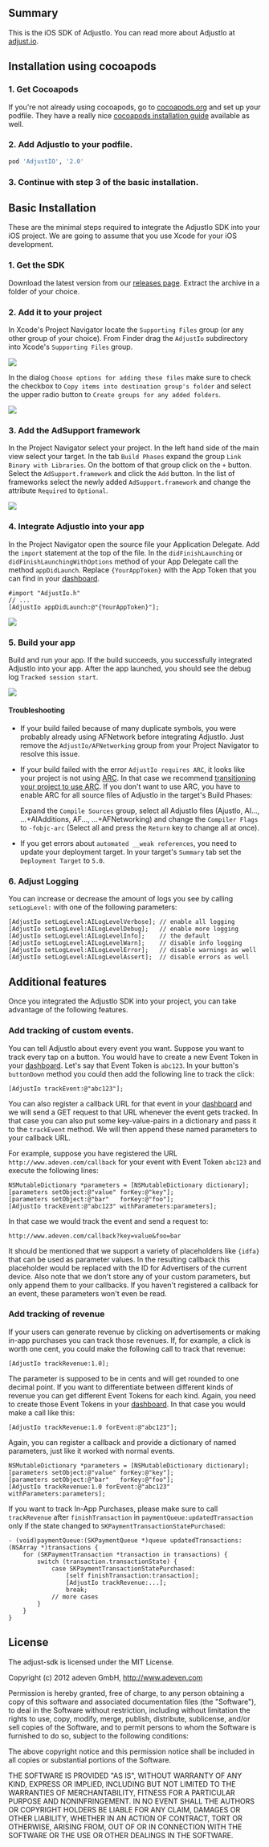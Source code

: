 ## Summary

This is the iOS SDK of AdjustIo. You can read more about AdjustIo at
[adjust.io].

## Installation using cocoapods

### 1. Get Cocoapods
If you're not already using cocoapods, go to [cocoapods.org][cocoapods] and set up your podfile. They have a really nice [cocoapods installation guide][cocoapods installation guide] available as well.

### 2. Add AdjustIo to your podfile. 
```ruby
pod 'AdjustIO', '2.0'
```

### 3. Continue with step 3 of the basic installation.

## Basic Installation

These are the minimal steps required to integrate the AdjustIo SDK into your
iOS project. We are going to assume that you use Xcode for your iOS
development.

### 1. Get the SDK

Download the latest version from our [releases page][releases]. Extract the
archive in a folder of your choice.

### 2. Add it to your project

In Xcode's Project Navigator locate the `Supporting Files` group (or any other
group of your choice). From Finder drag the `AdjustIo` subdirectory into
Xcode's `Supporting Files` group.

![][drag]

In the dialog `Choose options for adding these files` make sure to check the
checkbox to `Copy items into destination group's folder` and select the upper
radio button to `Create groups for any added folders`.

![][add]

### 3. Add the AdSupport framework

In the Project Navigator select your project. In the left hand side of the main
view select your target. In the tab `Build Phases` expand the group `Link
Binary with Libraries`. On the bottom of that group click on the `+` button.
Select the `AdSupport.framework` and click the `Add` button. In the list of
frameworks select the newly added `AdSupport.framework` and change the
attribute `Required` to `Optional`.

![][framework]

### 4. Integrate AdjustIo into your app

In the Project Navigator open the source file your Application Delegate. Add
the `import` statement at the top of the file. In the `didFinishLaunching` or
`didFinishLaunchingWithOptions` method of your App Delegate call the method
`appDidLaunch`. Replace `{YourAppToken}` with the App Token that you can find
in your [dashboard].

```objc
#import "AdjustIo.h"
// ...
[AdjustIo appDidLaunch:@"{YourAppToken}"];
```

![][delegate]

### 5. Build your app

Build and run your app. If the build succeeds, you successfully integrated
AdjustIo into your app. After the app launched, you should see the debug log
`Tracked session start`.

![][run]

#### Troubleshooting

- If your build failed because of many duplicate symbols, you were probably
  already using AFNetwork before integrating AdjustIo. Just remove the
  `AdjustIo/AFNetworking` group from your Project Navigator to resolve this
  issue.

- If your build failed with the error `AdjustIo requires ARC`, it looks like
  your project is not using [ARC][arc]. In that case we recommend
  [transitioning your project to use ARC][transition]. If you don't want to
  use ARC, you have to enable ARC for all source files of AdjustIo in the
  target's Build Phases:

    Expand the `Compile Sources` group, select all AdjustIo files (AjustIo,
    AI..., ...+AIAdditions, AF..., ...+AFNetworking) and change the `Compiler
    Flags` to `-fobjc-arc` (Select all and press the `Return` key to change
    all at once).

- If you get errors about `automated __weak references`, you need to update
  your deployment target. In your target's `Summary` tab set the `Deployment
  Target` to `5.0`.

### 6. Adjust Logging

You can increase or decrease the amount of logs you see by calling
`setLogLevel:` with one of the following parameters:

```objc
[AdjustIo setLogLevel:AILogLevelVerbose]; // enable all logging
[AdjustIo setLogLevel:AILogLevelDebug];   // enable more logging
[AdjustIo setLogLevel:AILogLevelInfo];    // the default
[AdjustIo setLogLevel:AILogLevelWarn];    // disable info logging
[AdjustIo setLogLevel:AILogLevelError];   // disable warnings as well
[AdjustIo setLogLevel:AILogLevelAssert];  // disable errors as well
```

## Additional features

Once you integrated the AdjustIo SDK into your project, you can take advantage
of the following features.

### Add tracking of custom events.

You can tell AdjustIo about every event you want. Suppose you want to track
every tap on a button. You would have to create a new Event Token in your
[dashboard]. Let's say that Event Token is `abc123`. In your button's
`buttonDown` method you could then add the following line to track the click:

```objc
[AdjustIo trackEvent:@"abc123"];
```

You can also register a callback URL for that event in your [dashboard] and we
will send a GET request to that URL whenever the event gets tracked. In that
case you can also put some key-value-pairs in a dictionary and pass it to the
`trackEvent` method. We will then append these named parameters to your
callback URL.

For example, suppose you have registered the URL
`http://www.adeven.com/callback` for your event with Event Token `abc123` and
execute the following lines:

```objc
NSMutableDictionary *parameters = [NSMutableDictionary dictionary];
[parameters setObject:@"value" forKey:@"key"];
[parameters setObject:@"bar"   forKey:@"foo"];
[AdjustIo trackEvent:@"abc123" withParameters:parameters];
```

In that case we would track the event and send a request to:

    http://www.adeven.com/callback?key=value&foo=bar

It should be mentioned that we support a variety of placeholders like `{idfa}`
that can be used as parameter values. In the resulting callback this
placeholder would be replaced with the ID for Advertisers of the current
device. Also note that we don't store any of your custom parameters, but only
append them to your callbacks. If you haven't registered a callback for an
event, these parameters won't even be read.

### Add tracking of revenue

If your users can generate revenue by clicking on advertisements or making
in-app purchases you can track those revenues. If, for example, a click is
worth one cent, you could make the following call to track that revenue:

```objc
[AdjustIo trackRevenue:1.0];
```

The parameter is supposed to be in cents and will get rounded to one decimal
point. If you want to differentiate between different kinds of revenue you can
get different Event Tokens for each kind. Again, you need to create those Event
Tokens in your [dashboard]. In that case you would make a call like this:

```objc
[AdjustIo trackRevenue:1.0 forEvent:@"abc123"];
```

Again, you can register a callback and provide a dictionary of named
parameters, just like it worked with normal events.

```objc
NSMutableDictionary *parameters = [NSMutableDictionary dictionary];
[parameters setObject:@"value" forKey:@"key"];
[parameters setObject:@"bar"   forKey:@"foo"];
[AdjustIo trackRevenue:1.0 forEvent:@"abc123" withParameters:parameters];
```

If you want to track In-App Purchases, please make sure to call `trackRevenue`
after `finishTransaction` in `paymentQueue:updatedTransaction` only if the
state changed to `SKPaymentTransactionStatePurchased`:

```objc
- (void)paymentQueue:(SKPaymentQueue *)queue updatedTransactions:(NSArray *)transactions {
    for (SKPaymentTransaction *transaction in transactions) {
        switch (transaction.transactionState) {
            case SKPaymentTransactionStatePurchased:
                [self finishTransaction:transaction];
                [AdjustIo trackRevenue:...];
                break;
            // more cases
        }
    }
}
```

[adjust.io]: http://adjust.io
[cocoapods]: http://cocoapods.org
[cocoapods installation guide]: http://docs.cocoapods.org/guides/installing_cocoapods.html
[dashboard]: http://adjust.io
[releases]: https://github.com/adeven/adjust_ios_sdk/releases
[arc]: http://en.wikipedia.org/wiki/Automatic_Reference_Counting
[transition]: http://developer.apple.com/library/mac/#releasenotes/ObjectiveC/RN-TransitioningToARC/Introduction/Introduction.html
[drag]: https://raw.github.com/adeven/adjust_sdk/master/Resources/ios/drag.png
[add]: https://raw.github.com/adeven/adjust_sdk/master/Resources/ios/add.png
[framework]: https://raw.github.com/adeven/adjust_sdk/master/Resources/ios/framework.png
[delegate]: https://raw.github.com/adeven/adjust_sdk/master/Resources/ios/delegate2.png
[run]: https://raw.github.com/adeven/adjust_sdk/master/Resources/ios/run2.png

## License

The adjust-sdk is licensed under the MIT License.

Copyright (c) 2012 adeven GmbH,
http://www.adeven.com

Permission is hereby granted, free of charge, to any person obtaining a copy of
this software and associated documentation files (the "Software"), to deal in
the Software without restriction, including without limitation the rights to
use, copy, modify, merge, publish, distribute, sublicense, and/or sell copies
of the Software, and to permit persons to whom the Software is furnished to do
so, subject to the following conditions:

The above copyright notice and this permission notice shall be included in all
copies or substantial portions of the Software.

THE SOFTWARE IS PROVIDED "AS IS", WITHOUT WARRANTY OF ANY KIND, EXPRESS OR
IMPLIED, INCLUDING BUT NOT LIMITED TO THE WARRANTIES OF MERCHANTABILITY,
FITNESS FOR A PARTICULAR PURPOSE AND NONINFRINGEMENT. IN NO EVENT SHALL THE
AUTHORS OR COPYRIGHT HOLDERS BE LIABLE FOR ANY CLAIM, DAMAGES OR OTHER
LIABILITY, WHETHER IN AN ACTION OF CONTRACT, TORT OR OTHERWISE, ARISING FROM,
OUT OF OR IN CONNECTION WITH THE SOFTWARE OR THE USE OR OTHER DEALINGS IN THE
SOFTWARE.
